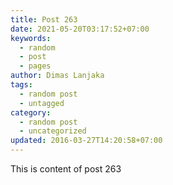 ```yaml
---
title: Post 263
date: 2021-05-20T03:17:52+07:00
keywords:
  - random
  - post
  - pages
author: Dimas Lanjaka
tags:
  - random post
  - untagged
category:
  - random post
  - uncategorized
updated: 2016-03-27T14:20:58+07:00
---
```

This is content of post 263